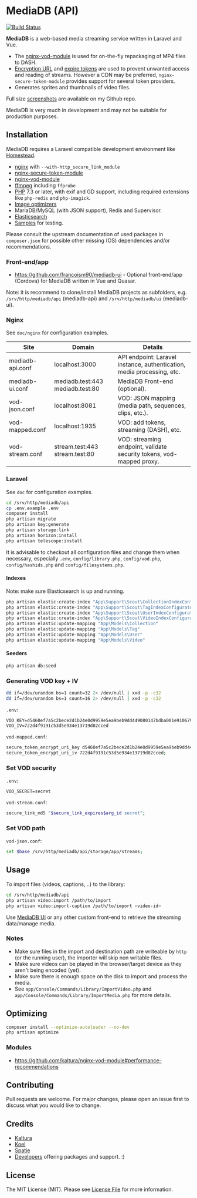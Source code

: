 # MediaDB (API)

[![Build Status](https://travis-ci.com/francoism90/mediadb.svg?branch=master)](https://travis-ci.com/francoism90/mediadb)

**MediaDB** is a web-based media streaming service written in Laravel and Vue.

- The [nginx-vod-module](https://github.com/kaltura/nginx-vod-module) is used for on-the-fly repackaging of MP4 files to DASH.
- [Encryption URL](https://github.com/kaltura/nginx-secure-token-module) and [expire tokens](https://nginx.org/en/docs/http/ngx_http_secure_link_module.html) are used to prevent unwanted access and reading of streams. However a CDN may be preferred, `nginx-secure-token-module` provides support for several token providers.
- Generates sprites and thumbnails of video files.

Full size [screenshots](https://github.com/francoism90/.github/tree/master/screens/mediadb) are available on my Github repo.

MediaDB is very much in development and may not be suitable for production purposes.

## Installation

MediaDB requires a Laravel compatible development environment like [Homestead](https://laravel.com/docs/8.x/homestead).

- [nginx](https://nginx.org) with `--with-http_secure_link_module`
- [nginx-secure-token-module](https://github.com/kaltura/nginx-secure-token-module)
- [nginx-vod-module](https://github.com/kaltura/nginx-vod-module)
- [ffmpeg](https://www.ffmpeg.org/) including `ffprobe`
- [PHP](https://php.net/) 7.3 or later, with exif and GD support, including required extensions like `php-redis` and `php-imagick`.
- [Image optimizers](https://docs.spatie.be/laravel-medialibrary/v8/converting-images/optimizing-converted-images/)
- MariaDB/MySQL (with JSON support), Redis and Supervisor.
- [Elasticsearch](https://www.elastic.co/products/elasticsearch)
- [Samples](https://gist.github.com/jsturgis/3b19447b304616f18657) for testing.

Please consult the upstream documentation of used packages in `composer.json` for possible other missing (OS) dependencies and/or recommendations.

### Front-end/app

- <https://github.com/francoism90/mediadb-ui> - Optional front-end/app (Cordova) for MediaDB written in Vue and Quasar.

Note: it is recommend to clone/install MediaDB projects as subfolders, e.g. `/srv/http/mediadb/api` (mediadb-api) and `/srv/http/mediadb/ui` (mediadb-ui).

### Nginx

See `doc/nginx` for configuration examples.

| Site | Domain | Details |
| - | - | - |
| mediadb-api.conf | localhost:3000 | API endpoint: Laravel instance, authentication, media processing, etc. |
| mediadb-ui.conf | mediadb.test:443 mediadb.test:80 | MediaDB Front-end (optional). |
| vod-json.conf | localhost:8081 | VOD: JSON mapping (media path, sequences, clips, etc.). |
| vod-mapped.conf | localhost:1935 | VOD: add tokens, streaming (DASH), etc. |
| vod-stream.conf | stream.test:443 stream.test:80 | VOD: streaming endpoint, validate security tokens, vod-mapped proxy. |

### Laravel

See `doc` for configuration examples.

```bash
cd /srv/http/mediadb/api
cp .env.example .env
composer install
php artisan migrate
php artisan key:generate
php artisan storage:link
php artisan horizon:install
php artisan telescope:install
```

It is advisable to checkout all configuration files and change them when necessary, especially `.env`, `config/library.php`, `config/vod.php`, `config/hashids.php` and `config/filesystems.php`.

#### Indexes

Note: make sure Elasticsearch is up and running.

```bash
php artisan elastic:create-index "App\Support\Scout\CollectionIndexConfigurator"
php artisan elastic:create-index "App\Support\Scout\TagIndexConfigurator"
php artisan elastic:create-index "App\Support\Scout\UserIndexConfigurator"
php artisan elastic:create-index "App\Support\Scout\VideoIndexConfigurator"
php artisan elastic:update-mapping "App\Models\Collection"
php artisan elastic:update-mapping "App\Models\Tag"
php artisan elastic:update-mapping "App\Models\User"
php artisan elastic:update-mapping "App\Models\Video"
```

#### Seeders

```bash
php artisan db:seed
```

### Generating VOD key + IV

```bash
dd if=/dev/urandom bs=1 count=32 2> /dev/null | xxd -p -c32
dd if=/dev/urandom bs=1 count=16 2> /dev/null | xxd -p -c32
```

`.env`:

```env
VOD_KEY=d5460ef7a5c2bece2d1b24e0d9959e5ea9beb9dd449080147bdba001e9106793
VOD_IV=722d4f9191c53d5e934e13719d02cced
```

`vod-mapped.conf`:

```bash
secure_token_encrypt_uri_key d5460ef7a5c2bece2d1b24e0d9959e5ea9beb9dd449080147bdba001e9106793;
secure_token_encrypt_uri_iv 722d4f9191c53d5e934e13719d02cced;
```

### Set VOD security

`.env`:

```env
VOD_SECRET=secret
```

`vod-stream.conf`:

```bash
secure_link_md5 "$secure_link_expires$arg_id secret";
```

### Set VOD path

`vod-json.conf`:

```bash
set $base /srv/http/mediadb/api/storage/app/streams;
```

## Usage

To import files (videos, captions, ..) to the library:

```bash
cd /srv/http/mediadb/api
php artisan video:import /path/to/import
php artisan video:import-caption /path/to/import <video-id>
```

Use [MediaDB UI](https://github.com/francoism90/mediadb-ui) or any other custom front-end to retrieve the streaming data/manage media.

### Notes

- Make sure files in the import and destination path are writeable by `http` (or the running user), the importer will skip non writable files.
- Make sure videos can be played in the browser/target device as they aren't being encoded (yet).
- Make sure there is enough space on the disk to import and process the media.
- See `app/Console/Commands/Library/ImportVideo.php` and `app/Console/Commands/Library/ImportMedia.php` for more details.

## Optimizing

```bash
composer install --optimize-autoloader --no-dev
php artisan optimize
```

### Modules

- <https://github.com/kaltura/nginx-vod-module#performance-recommendations>

## Contributing

Pull requests are welcome. For major changes, please open an issue first to discuss what you would like to change.

## Credits

- [Kaltura](https://github.com/kaltura)
- [Koel](https://github.com/koel)
- [Spatie](https://github.com/spatie)
- [Developers](composer.json) offering packages and support. :)

## License

The MIT License (MIT). Please see [License File](LICENSE.md) for more information.
